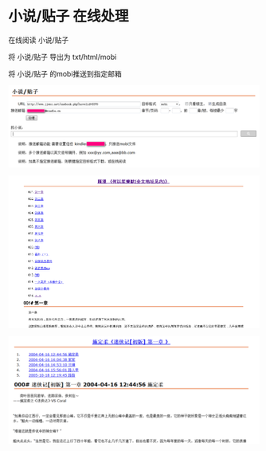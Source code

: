 小说/贴子 在线处理
================

在线阅读 小说/贴子

将 小说/贴子 导出为 txt/html/mobi

将 小说/贴子 的mobi推送到指定邮箱

![novel](novel.png)

![noveltohtml](novel_to_html.png)

![tiezitohtml](tiezi_to_html.png)
